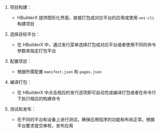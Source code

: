 1. 项目构建：

   - HBuilderX 提供图形化界面，直接打包成对应平台的应用或使用 `uni-cli` 构建项目

2. 选择目标平台：

   - 在 HBuilderX 中，通过发行菜单选择打包成对应平台或者使用不同的命令参数来指定打包平台

3. 配置项目：

   - 根据所需配置 `manifest.json` 和 `pages.json` 

4. 编译打包：

   - 在 HBuilderX 中点击相应的发行选项即可自动完成编译打包或者在命令行下执行相应的构建命令

5. 测试和发布：

   - 在不同的平台和设备上进行测试，确保应用程序的功能和布局正常。根据平台要求提交审核，发布应用
